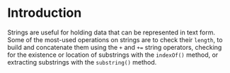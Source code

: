 # Introduction

Strings are useful for holding data that can be represented in text form. Some
of the most-used operations on strings are to check their `length`, to build
and concatenate them using the `+` and `+=` string operators, checking for the
existence or location of substrings with the `indexOf()` method, or extracting
substrings with the `substring()` method.
